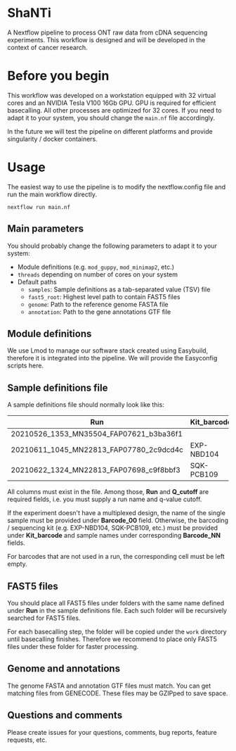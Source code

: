 # ShaNTi
A Nextflow pipeline to process ONT raw data from cDNA sequencing experiments. This workflow is designed and will be developed in the context of cancer research.

# Before you begin
This workflow was developed on a workstation equipped with 32 virtual cores and an NVIDIA Tesla V100 16Gb GPU. GPU is required for efficient basecalling. All other processes are optimized for 32 cores. If you need to adapt it to your system, you should change the `main.nf` file accordingly.

In the future we will test the pipeline on different platforms and provide singularity / docker containers.

# Usage
The easiest way to use the pipeline is to modify the nextflow.config file and run the main workflow directly.

```{bash}
nextflow run main.nf
```
## Main parameters
You should probably change the following parameters to adapt it to your system:

* Module definitions (e.g. `mod_guppy`, `mod_minimap2`, etc.)
* `threads` depending on number of cores on your system
* Default paths
  * `samples`: Sample definitions as a tab-separated value (TSV) file
  * `fast5_root`: Highest level path to contain FAST5 files
  * `genome`: Path to the reference genome FASTA file
  * `annotation`: Path to the gene annotations GTF file

## Module definitions
We use Lmod to manage our software stack created using Easybuild, therefore it is integrated into the pipeline. We will provide the Easyconfig scripts here.

## Sample definitions file
A sample definitions file should normally look like this:

| Run | Kit_barcode | Q_cutoff | Barcode_00 | Barcode_01 | ... | Barcode_12 | 
| - | - | - | - | - | - | - | 
| 20210526_1353_MN35504_FAP07621_b3ba36f1 |  | 7 | Patient_001 |  | ... |  | 
| 20210611_1045_MN22813_FAP07780_2c9dcd4c | EXP-NBD104 | 7 |   | Patient_002 | ... | Patient_013 | 
| 20210622_1324_MN22813_FAP07698_c9f8bbf3 | SQK-PCB109 | 7 |   | Patient_014 | ... | Patient_025 | 

All columns must exist in the file. Among those, **Run** and **Q_cutoff** are required fields, i.e. you must supply a run name and q-value cutoff.

If the experiment doesn't have a multiplexed design, the name of the single sample must be provided under **Barcode_00** field. Otherwise, the barcoding / sequencing kit (e.g. EXP-NBD104, SQK-PCB109, etc.) must be provided under **Kit_barcode** and sample names under corresponding **Barcode_NN** fields.

For barcodes that are not used in a run, the corresponding cell must be left empty.

## FAST5 files
You should place all FAST5 files under folders with the same name defined under **Run** in the sample definitions file. Each such folder will be recursively searched for FAST5 files.

For each basecalling step, the folder will be copied under the `work` directory until basecalling finishes. Therefore we recommend to place only FAST5 files under these folder for faster processing.

## Genome and annotations
The genome FASTA and annotation GTF files must match. You can get matching files from GENECODE. These files may be GZIPped to save space.

## Questions and comments

Please create issues for your questions, comments, bug reports, feature requests, etc.